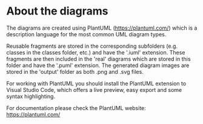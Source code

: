 # About the diagrams

The diagrams are created using PlantUML (https://plantuml.com/) which is a 
description language for the most common UML diagram types.

Reusable fragments are stored in the corresponding subfolders (e.g. classes in 
the classes folder, etc.) and have the '.iuml' extension. These fragments are 
then included in the 'real' diagrams which are stored in this folder and have 
the '.puml' extension. The generated diagram images are stored in the 'output' 
folder as both .png and .svg files.

For working with PlantUML you should install the PlantUML extension to Visual 
Studio Code, which offers a live preview, easy export and some syntax highlighting.

For documentation please check the PlantUML website: https://plantuml.com/